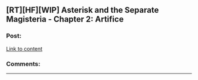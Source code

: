## [RT][HF][WIP] Asterisk and the Separate Magisteria - Chapter 2: Artifice

### Post:

[Link to content]()

### Comments:

---


